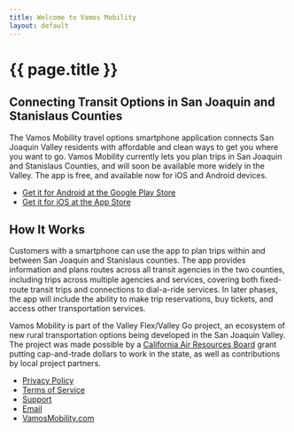 ```yaml
---
title: Welcome to Vamos Mobility
layout: default
---
```


# {{ page.title }}
## Connecting Transit Options in San Joaquin and Stanislaus Counties
The Vamos Mobility travel options smartphone application connects San Joaquin Valley residents with affordable and clean ways to get you where you want to go. Vamos Mobility currently lets you plan trips in San Joaquin and Stanislaus Counties, and will soon be available more widely in the Valley. The app is free, and available now for iOS and Android devices.

- [Get it for Android at the Google Play Store](https://play.google.com/store/apps/details?id=com.kyyti.ride.vamos) 
- [Get it for iOS at the App Store](https://itunes.apple.com/fi/app/vamosmobility/id1466761354)

## How It Works
Customers with a smartphone can use the app to plan trips within and between San Joaquin and Stanislaus counties. The app provides information and plans routes across all transit agencies in the two counties, including trips across multiple agencies and services, covering both ﬁxed-route transit trips and connections to dial-a-ride services. In later phases, the app will include the ability to make trip reservations, buy tickets, and access other transportation services. 

Vamos Mobility is part of the Valley Flex/Valley Go project, an ecosystem of new rural transportation options being developed in the San Joaquin Valley. The project was made possible by a [California Air Resources Board](https://ww2.arb.ca.gov/our-work/programs/california-climate-investments) grant putting cap-and-trade dollars to work in the state, as well as contributions by local project partners.


- [Privacy Policy](privacy.html)
- [Terms of Service](terms-of-service.html)
- [Support](support.html)
- [Email](mailto:info@vamosmobility.com)
- [VamosMobility.com](index.html)

